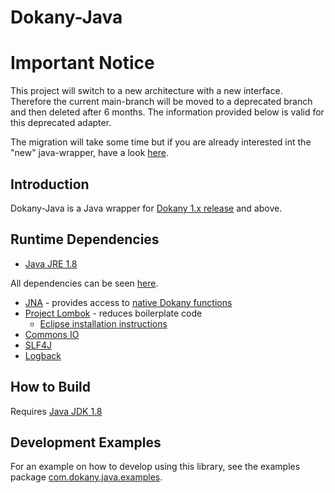 Dokany-Java
======

# Important Notice
This project will switch to a new architecture with a new interface. Therefore the current main-branch will be moved to a deprecated branch and then deleted after 6 months. The information provided below is valid for this deprecated adapter. 

The migration will take some time but if you are already interested int the "new" java-wrapper, have a look [here](https://github.com/infeo/dokan-java).

## Introduction
Dokany-Java is a Java wrapper for [Dokany 1.x release](https://github.com/dokan-dev/dokany/releases) and above.

## Runtime Dependencies
- [Java JRE 1.8](https://java.com/en/download/manual.jsp)

All dependencies can be seen [here](build.gradle).

- [JNA](https://github.com/java-native-access/jna) - provides access to [native Dokany functions](https://dokan-dev.github.io/dokany-doc/html/struct_d_o_k_a_n___o_p_e_r_a_t_i_o_n_s.html)
- [Project Lombok](https://projectlombok.org/) - reduces boilerplate code
	- [Eclipse installation instructions](https://stackoverflow.com/questions/3418865/cannot-make-project-lombok-work-on-eclipse-helios/)
- [Commons IO](https://commons.apache.org/proper/commons-io/)
- [SLF4J](https://www.slf4j.org/)
- [Logback](https://logback.qos.ch/)
	
## How to Build
Requires [Java JDK 1.8](http://www.azul.com/downloads/zulu/)

<!---### Gradle
Add the following to your `build.gradle`:

```groovy
repositories {
  maven {
    url 'https://dl.bintray.com/jhult/maven/'
  }
}
dependencies {
  compile 'com.dokany:dokany-java:0.1'
}
```
-->

## Development Examples
For an example on how to develop using this library, see the examples package [com.dokany.java.examples](src//main/java/com/dokany/java/examples/).
